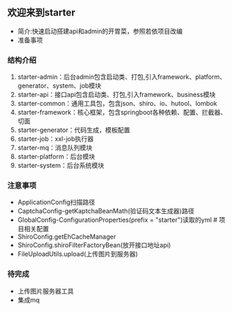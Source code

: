 ## 欢迎来到starter
* 简介:快速启动搭建api和admin的开胃菜，参照若依项目改编
* 准备事项

### 结构介绍
1. starter-admin：后台admin包含启动类、打包,引入framework、platform、generator、system、job模块
2. starter-api：接口api包含启动类、打包,引入framework、business模块
3. starter-common：通用工具包，包含json、shiro、io、hutool、lombok
4. starter-framework：核心框架，包含springboot各种依赖、配置、拦截器、切面
5. starter-generator：代码生成，模板配置
6. starter-job：xxl-job执行器
7. starter-mq：消息队列模块
8. starter-platform：后台模块
9. starter-system：后台系统模块

### 注意事项
* ApplicationConfig扫描路径
* CaptchaConfig-getKaptchaBeanMath(验证码文本生成器)路径
* GlobalConfig-ConfigurationProperties(prefix = "starter")读取的yml # 项目相关配置
* ShiroConfig.getEhCacheManager
* ShiroConfig.shiroFilterFactoryBean(放开接口地址api)
* FileUploadUtils.upload(上传图片到服务器)

### 待完成
* 上传图片服务器工具
* 集成mq

